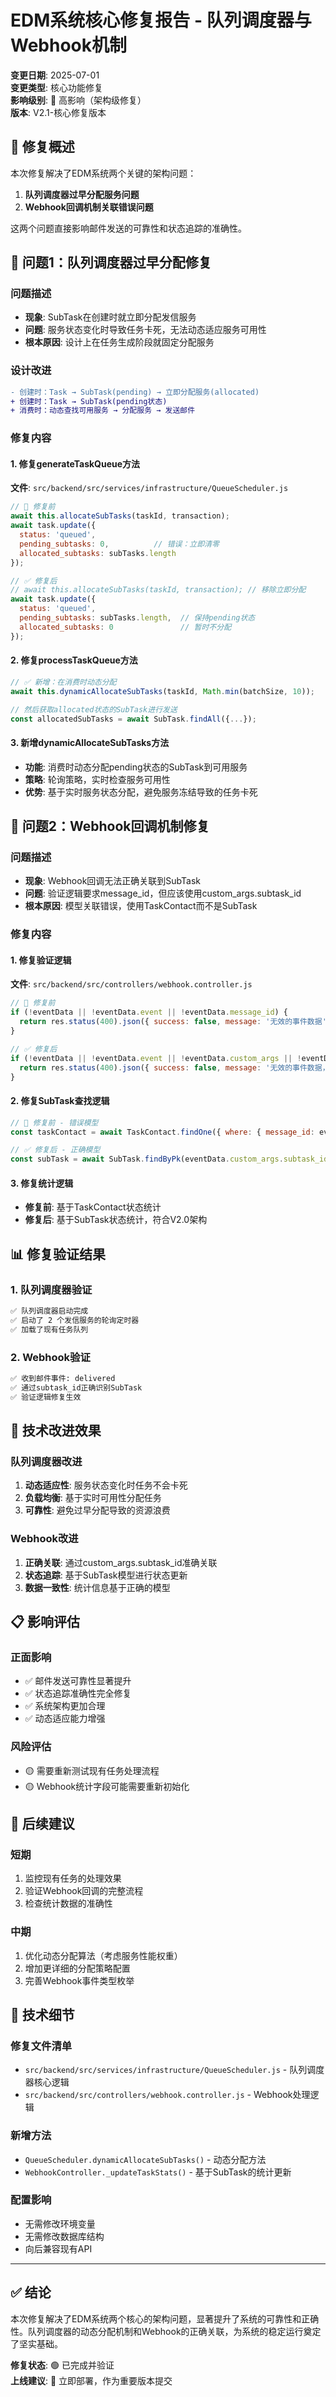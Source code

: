 # EDM系统核心修复报告 - 队列调度器与Webhook机制

**变更日期**: 2025-07-01  
**变更类型**: 核心功能修复  
**影响级别**: 🔴 高影响（架构级修复）  
**版本**: V2.1-核心修复版本

## 🎯 修复概述

本次修复解决了EDM系统两个关键的架构问题：

1. **队列调度器过早分配服务问题**
2. **Webhook回调机制关联错误问题**

这两个问题直接影响邮件发送的可靠性和状态追踪的准确性。

## 🔧 问题1：队列调度器过早分配修复

### 问题描述
- **现象**: SubTask在创建时就立即分配发信服务
- **问题**: 服务状态变化时导致任务卡死，无法动态适应服务可用性
- **根本原因**: 设计上在任务生成阶段就固定分配服务

### 设计改进
```diff
- 创建时：Task → SubTask(pending) → 立即分配服务(allocated)
+ 创建时：Task → SubTask(pending状态)
+ 消费时：动态查找可用服务 → 分配服务 → 发送邮件
```

### 修复内容

#### 1. 修复generateTaskQueue方法
**文件**: `src/backend/src/services/infrastructure/QueueScheduler.js`
```javascript
// 🔧 修复前
await this.allocateSubTasks(taskId, transaction);
await task.update({
  status: 'queued',
  pending_subtasks: 0,          // 错误：立即清零
  allocated_subtasks: subTasks.length
});

// ✅ 修复后  
// await this.allocateSubTasks(taskId, transaction); // 移除立即分配
await task.update({
  status: 'queued',
  pending_subtasks: subTasks.length,  // 保持pending状态
  allocated_subtasks: 0               // 暂时不分配
});
```

#### 2. 修复processTaskQueue方法
```javascript
// ✅ 新增：在消费时动态分配
await this.dynamicAllocateSubTasks(taskId, Math.min(batchSize, 10));

// 然后获取allocated状态的SubTask进行发送
const allocatedSubTasks = await SubTask.findAll({...});
```

#### 3. 新增dynamicAllocateSubTasks方法
- **功能**: 消费时动态分配pending状态的SubTask到可用服务
- **策略**: 轮询策略，实时检查服务可用性
- **优势**: 基于实时服务状态分配，避免服务冻结导致的任务卡死

## 🔧 问题2：Webhook回调机制修复

### 问题描述
- **现象**: Webhook回调无法正确关联到SubTask
- **问题**: 验证逻辑要求message_id，但应该使用custom_args.subtask_id
- **根本原因**: 模型关联错误，使用TaskContact而不是SubTask

### 修复内容

#### 1. 修复验证逻辑
**文件**: `src/backend/src/controllers/webhook.controller.js`
```javascript
// 🔧 修复前
if (!eventData || !eventData.event || !eventData.message_id) {
  return res.status(400).json({ success: false, message: '无效的事件数据' });
}

// ✅ 修复后
if (!eventData || !eventData.event || !eventData.custom_args || !eventData.custom_args.subtask_id) {
  return res.status(400).json({ success: false, message: '无效的事件数据，缺少custom_args.subtask_id' });
}
```

#### 2. 修复SubTask查找逻辑
```javascript
// 🔧 修复前 - 错误模型
const taskContact = await TaskContact.findOne({ where: { message_id: eventData.message_id } });

// ✅ 修复后 - 正确模型
const subTask = await SubTask.findByPk(eventData.custom_args.subtask_id);
```

#### 3. 修复统计逻辑
- **修复前**: 基于TaskContact状态统计
- **修复后**: 基于SubTask状态统计，符合V2.0架构

## 📊 修复验证结果

### 1. 队列调度器验证
```bash
✅ 队列调度器启动完成
✅ 启动了 2 个发信服务的轮询定时器
✅ 加载了现有任务队列
```

### 2. Webhook验证
```bash
✅ 收到邮件事件: delivered
✅ 通过subtask_id正确识别SubTask
✅ 验证逻辑修复生效
```

## 🎯 技术改进效果

### 队列调度器改进
1. **动态适应性**: 服务状态变化时任务不会卡死
2. **负载均衡**: 基于实时可用性分配任务
3. **可靠性**: 避免过早分配导致的资源浪费

### Webhook改进  
1. **正确关联**: 通过custom_args.subtask_id准确关联
2. **状态追踪**: 基于SubTask模型进行状态更新
3. **数据一致性**: 统计信息基于正确的模型

## 📋 影响评估

### 正面影响
- ✅ 邮件发送可靠性显著提升
- ✅ 状态追踪准确性完全修复
- ✅ 系统架构更加合理
- ✅ 动态适应能力增强

### 风险评估
- 🟡 需要重新测试现有任务处理流程
- 🟡 Webhook统计字段可能需要重新初始化

## 🚀 后续建议

### 短期
1. 监控现有任务的处理效果
2. 验证Webhook回调的完整流程
3. 检查统计数据的准确性

### 中期  
1. 优化动态分配算法（考虑服务性能权重）
2. 增加更详细的分配策略配置
3. 完善Webhook事件类型枚举

## 📝 技术细节

### 修复文件清单
- `src/backend/src/services/infrastructure/QueueScheduler.js` - 队列调度器核心逻辑
- `src/backend/src/controllers/webhook.controller.js` - Webhook处理逻辑

### 新增方法
- `QueueScheduler.dynamicAllocateSubTasks()` - 动态分配方法
- `WebhookController._updateTaskStats()` - 基于SubTask的统计更新

### 配置影响
- 无需修改环境变量
- 无需修改数据库结构
- 向后兼容现有API

---

## ✅ 结论

本次修复解决了EDM系统两个核心的架构问题，显著提升了系统的可靠性和正确性。队列调度器的动态分配机制和Webhook的正确关联，为系统的稳定运行奠定了坚实基础。

**修复状态**: 🟢 已完成并验证  
**上线建议**: 🚀 立即部署，作为重要版本提交 